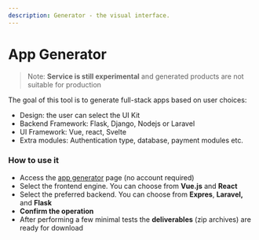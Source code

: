 ```yaml
---
description: Generator - the visual interface.
---
```


# App Generator

> Note: **Service is still experimental** and generated products are not suitable for production

The goal of this tool is to generate full-stack apps based on user choices: 

* Design: the user can select the UI Kit
* Backend Framework: Flask, Django, Nodejs or Laravel
* UI Framework: Vue, react, Svelte 
* Extra modules: Authentication type, database, payment modules etc.  

### How to use it

* Access the [app generator](https://appseed.us/app-generator) page \(no account required\)
* Select the frontend engine. You can choose from **Vue.js** and **React**
* Select the preferred backend. You can choose from **Expres**, **Laravel,** and **Flask**
* **Confirm the operation** 
* After performing a few minimal tests the **deliverables** \(zip archives\) are ready for download






